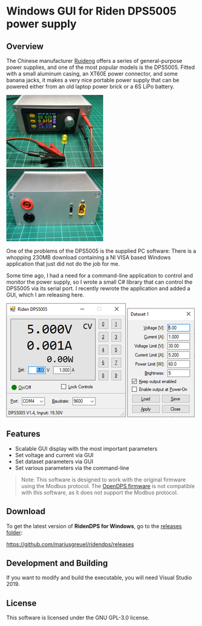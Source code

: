 
# Windows GUI for Riden DPS5005 power supply

## Overview

The Chinese manufacturer [Ruideng](http://www.ruidengkeji.com/) offers a series of general-purpose power supplies, and one of the most popular models is the DPS5005. Fitted with a small aluminum casing, an XT60E power connector, and some banana jacks, it makes a very nice portable power supply that can be powered either from an old laptop power brick or a 6S LiPo battery.

<img src="docs/DPS5005-front.jpg" alt="DPS5005 in aluminum casing" width="256" />
<img src="docs/DPS5005-back.jpg" alt="XT60 power connector, 4mm banana jacks, and USB-C plug for remote control" width="256" />

One of the problems of the DPS5005 is the supplied PC software: There is a whopping 230MB download containing a NI VISA based Windows application that just did not do the job for me.

Some time ago, I had a need for a command-line application to control and monitor the power supply, so I wrote a small C# library that can control the DPS5005 via its serial port. I recently rewrote the application and added a GUI, which I am releasing here.

<img src="docs/DPS5005-GUI.png" alt="GUI for Riden DPS5005 power supply" />
<img src="docs/DPS5005-Dataset.png" alt="Dataset dialog" />

## Features

- Scalable GUI display with the most important parameters
- Set voltage and current via GUI
- Set dataset parameters via GUI
- Set various parameters via the command-line

> Note: This software is designed to work with the original firmware using the Modbus protocol. The [OpenDPS firmware](https://github.com/kanflo/opendps) is not compatible with this software, as it does not support the Modbus protocol.

## Download

To get the latest version of **RidenDPS for Windows**, go to the [releases folder](https://github.com/mariusgreuel/ridendps/releases):

<https://github.com/mariusgreuel/ridendps/releases>

## Development and Building

If you want to modify and build the executable, you will need Visual Studio 2019.

## License

This software is licensed under the GNU GPL-3.0 license.
